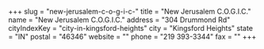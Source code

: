 +++
slug = "new-jerusalem-c-o-g-i-c-"
title = "New Jerusalem C.O.G.I.C."
name = "New Jerusalem C.O.G.I.C."
address = "304 Drummond Rd"
cityIndexKey = "city-in-kingsford-heights"
city = "Kingsford Heights"
state = "IN"
postal = "46346"
website = ""
phone = "219 393-3344"
fax = ""
+++
